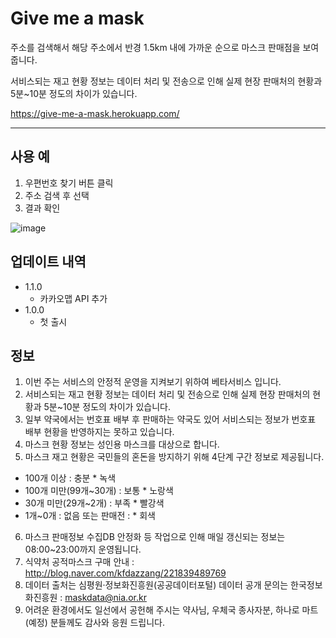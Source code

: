 # Give me a mask

주소를 검색해서 해당 주소에서 반경 1.5km 내에 가까운 순으로 마스크 판매점을 보여줍니다.

서비스되는 재고 현황 정보는 데이터 처리 및 전송으로 인해 실제 현장 판매처의 현황과 5분~10분 정도의 차이가 있습니다.

https://give-me-a-mask.herokuapp.com/

* * *

## 사용 예
1. 우편번호 찾기 버튼 클릭
2. 주소 검색 후 선택
3. 결과 확인

![image](https://user-images.githubusercontent.com/20533433/76833133-28e4dc80-686e-11ea-8681-bcec1b476d2d.png)


## 업데이트 내역

* 1.1.0
   * 카카오맵 API 추가
* 1.0.0
    * 첫 출시
    
 ## 정보
 
1. 이번 주는 서비스의 안정적 운영을 지켜보기 위하여 베타서비스 입니다.
2. 서비스되는 재고 현황 정보는 데이터 처리 및 전송으로 인해 실제 현장 판매처의 현황과 5분~10분 정도의 차이가 있습니다.
3. 일부 약국에서는 번호표 배부 후 판매하는 약국도 있어 서비스되는 정보가 번호표 배부 현황을 반영하지는 못하고 있습니다.
4. 마스크 현황 정보는 성인용 마스크를 대상으로 합니다.
5. 마스크 재고 현황은 국민들의 혼돈을 방지하기 위해 4단계 구간 정보로 제공됩니다.
- 100개 이상 : 충분 * 녹색
- 100개 미만(99개~30개) : 보통 * 노랑색
- 30개 미만(29개~2개) : 부족 * 빨강색
- 1개~0개 : 없음 또는 판매전 : * 회색
6. 마스크 판매정보 수집DB 안정화 등 작업으로 인해 매일 갱신되는 정보는 08:00~23:00까지 운영됩니다.
7. 식약처 공적마스크 구매 안내 : http://blog.naver.com/kfdazzang/221839489769
8. 데이터 출처는 심평원‧정보화진흥원(공공데이터포털) 데이터 공개 문의는 한국정보화진흥원 : maskdata@nia.or.kr
9. 어려운 환경에서도 일선에서 공헌해 주시는 약사님, 우체국 종사자분, 하나로 마트(예정) 분들께도 감사와 응원 드립니다. 


